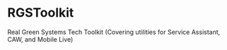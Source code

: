 # RGSToolkit
Real Green Systems Tech Toolkit (Covering utilities for Service Assistant, CAW, and Mobile Live)
